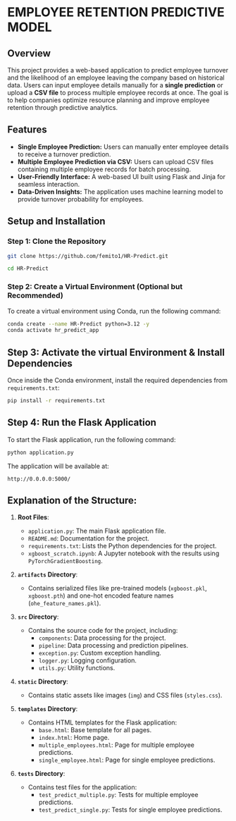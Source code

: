 # EMPLOYEE RETENTION PREDICTIVE MODEL

## Overview  
This project provides a web-based application to predict employee turnover and the likelihood of an employee leaving the company based on historical data. Users can input employee details manually for a **single prediction** or upload a **CSV file** to process multiple employee records at once. The goal is to help companies optimize resource planning and improve employee retention through predictive analytics.  

## Features  
- **Single Employee Prediction:** Users can manually enter employee details to receive a turnover prediction.  
- **Multiple Employee Prediction via CSV:** Users can upload CSV files containing multiple employee records for batch processing.  
- **User-Friendly Interface:** A web-based UI built using Flask and Jinja for seamless interaction.  
- **Data-Driven Insights:** The application uses machine learning model to provide turnover probability for employees.  


## Setup and Installation  

### **Step 1: Clone the Repository**  
```bash
git clone https://github.com/femito1/HR-Predict.git
```
```bash
cd HR-Predict
```

### **Step 2: Create a Virtual Environment (Optional but Recommended)**

To create a virtual environment using Conda, run the following command:

```bash
conda create --name HR-Predict python=3.12 -y
conda activate hr_predict_app
```


## Step 3: Activate the virtual Environment & Install Dependencies

Once inside the Conda environment, install the required dependencies from `requirements.txt`:

```bash
pip install -r requirements.txt
```

## Step 4: Run the Flask Application

To start the Flask application, run the following command:

```bash
python application.py
```

The application will be available at:

```
http://0.0.0.0:5000/
```

## Explanation of the Structure:

1. **Root Files**:
   - `application.py`: The main Flask application file.
   - `README.md`: Documentation for the project.
   - `requirements.txt`: Lists the Python dependencies for the project.
   - `xgboost_scratch.ipynb`: A Jupyter notebook with the results using `PyTorchGradientBoosting`.

2. **`artifacts` Directory**:
   - Contains serialized files like pre-trained models (`xgboost.pkl`, `xgboost.pth`) and one-hot encoded feature names (`ohe_feature_names.pkl`).

3. **`src` Directory**:
   - Contains the source code for the project, including:
     - `components`: Data processing for the project.
     - `pipeline`: Data processing and prediction pipelines.
     - `exception.py`: Custom exception handling.
     - `logger.py`: Logging configuration.
     - `utils.py`: Utility functions.

4. **`static` Directory**:
   - Contains static assets like images (`img`) and CSS files (`styles.css`).

5. **`templates` Directory**:
   - Contains HTML templates for the Flask application:
     - `base.html`: Base template for all pages.
     - `index.html`: Home page.
     - `multiple_employees.html`: Page for multiple employee predictions.
     - `single_employee.html`: Page for single employee predictions.

7. **`tests` Directory**:
   - Contains test files for the application:
     - `test_predict_multiple.py`: Tests for multiple employee predictions.
     - `test_predict_single.py`: Tests for single employee predictions.
